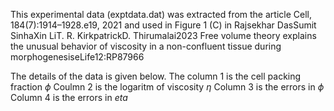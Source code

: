 This experimental data (exptdata.dat) was extracted from the article Cell, 184(7):1914–1928.e19, 2021 and 
used in Figure 1 (C) in Rajsekhar DasSumit SinhaXin LiT. R. KirkpatrickD. Thirumalai2023 
Free volume theory explains the unusual behavior of viscosity in a non-confluent tissue during morphogenesiseLife12:RP87966

The details of the data is given below.
The column 1 is the cell packing fraction $\phi$
Coulmn 2 is the logaritm of viscosity $\eta$
Column 3 is the errors in $\phi$
Column 4 is the errors in $eta$
